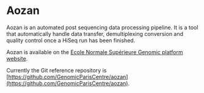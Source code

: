 Aozan
=======

Aozan is an automated post sequencing data processing pipeline. It is a tool that automatically handle data transfer, demultiplexing conversion and quality control once a HiSeq run has been finished. 

Aozan is available on the [Ecole Normale Supérieure Genomic platform website](http://transcriptome.ens.fr/aozan).

Currently the Git reference repository is [https://github.com/GenomicParisCentre/aozan](https://github.com/GenomicParisCentre/aozan).
